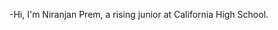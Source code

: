 -Hi, I'm Niranjan Prem, a rising junior at California High School. 

<!---
niranjanprem/niranjanprem is a ✨ special ✨ repository because its `README.md` (this file) appears on your GitHub profile.
You can click the Preview link to take a look at your changes.
--->
